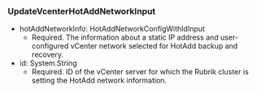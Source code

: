 ### UpdateVcenterHotAddNetworkInput


- hotAddNetworkInfo: HotAddNetworkConfigWithIdInput
  - Required. The information about a static IP address and user-configured vCenter network selected for HotAdd backup and recovery.
- id: System.String
  - Required. ID of the vCenter server for which the Rubrik cluster is setting the HotAdd network information.
